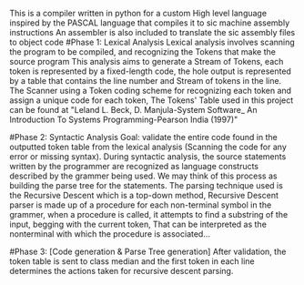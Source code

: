 This is a compiler written in python for a custom High level language inspired by the PASCAL language that compiles it to sic machine assembly instructions 
An assembler is also included to translate the sic assembly files to object code
#Phase 1: Lexical Analysis Lexical analysis involves scanning the program to be compiled, and recognizing the Tokens that make the source program This analysis aims to generate a Stream of Tokens, each token is represented by a fixed-length code, the hole output is represented by a table that contains the line number and Stream of tokens in the line. The Scanner using a Token coding scheme for recognizing each token and assign a unique code for each token, The Tokens' Table used in this project can be found at "Leland L. Beck, D. Manjula-System Software_ An Introduction To Systems Programming-Pearson India (1997)"

#Phase 2: Syntactic Analysis Goal: validate the entire code found in the outputted token table from the lexical analysis (Scanning the code for any error or missing syntax). During syntactic analysis, the source statements written by the programmer are recognized as language constructs described by the grammer being used. We may think of this process as building the parse tree for the statements. The parsing technique used is the Recursive Descent which is a top-down method, Recursive Descent parser is made up of a procedure for each non-terminal symbol in the grammer, when a procedure is called, it attempts to find a substring of the input, begging with the current token, That can be interpreted as the nonterminal with which the procedure is associated…

#Phase 3: [Code generation & Parse Tree generation] After validation, the token table is sent to class median and the first token in each line determines the actions taken for recursive descent parsing.
